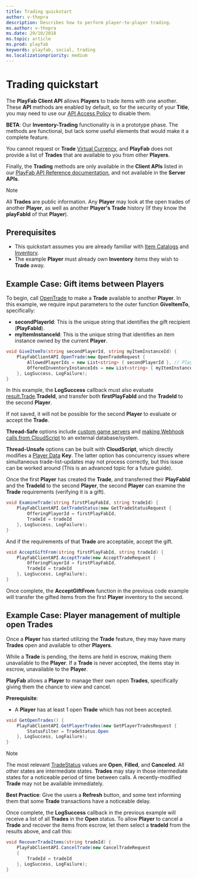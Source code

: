 ```yaml
---
title: Trading quickstart
author: v-thopra
description: Describes how to perform player-to-player trading.
ms.author: v-thopra
ms.date: 29/10/2018
ms.topic: article
ms.prod: playfab
keywords: playfab, social, trading
ms.localizationpriority: medium
---
```


# Trading quickstart

The **PlayFab Client API** allows **Players** to trade items with one another. These **API** methods are enabled by default, so for the security of your **Title**, you may need to use our [API Access Policy](../../config/gamemanager/api-access-policy.md) to disable them.

**BETA**: Our **Inventory-Trading** functionality is in a prototype phase. The methods are functional, but lack some useful elements that would make it a complete feature.

You cannot request or **Trade** [Virtual Currency](../../commerce/economy/currencies.md), and **PlayFab** does not provide a list of **Trades** that are available to you from other **Players**.

Finally, the **Trading** methods are only available in the **Client APIs** listed in our [PlayFab API Reference documentation](../../../api-references/index.md), and not available in the **Server APIs**.

> [!NOTE]
> All **Trades** are public information. Any **Player** may look at the open trades of another **Player**, as well as another **Player's Trade** history (If they know the **playFabId** of that **Player**).

## Prerequisites

- This quickstart assumes you are already familiar with [Item Catalogs](../../commerce/items/catalogs.md) and [Inventory](../../data/playerdata/player-inventory.md).
- The example **Player** must already own **Inventory** items they wish to **Trade** away.

## Example Case: Gift items between Players

To begin, call [OpenTrade](xref:titleid.playfabapi.com.client.trading.opentrade) to make a **Trade** available to another **Player**. In this example, we require input parameters to the outer function **GiveItemTo**, specifically:
- **secondPlayerId**: This is the unique string that identifies the gift recipient (**PlayFabId**).
- **myItemInstanceId**: This is the unique string that identifies an item instance owned by the current **Player**.

```csharp
void GiveItemTo(string secondPlayerId, string myItemInstanceId) {
    PlayFabClientAPI.OpenTrade(new OpenTradeRequest {
        AllowedPlayerIds = new List<string> { secondPlayerId }, // PlayFab ID for the friend who will recieve your gift
        OfferedInventoryInstanceIds = new List<string> { myItemInstanceId } // The item instanceId fetched from GetUserInventory()
    }, LogSuccess, LogFailure);
}
```

In this example, the **LogSuccess** callback must also evaluate [result.Trade](https://api.playfab.com/documentation/Client/datatype/PlayFab.Client.Models/PlayFab.Client.Models.OpenTradeResponse).**TradeId**, and transfer both **firstPlayFabId** and the **TradeId** to the second **Player**.

If not saved, it will not be possible for the second **Player** to evaluate or accept the **Trade**.

**Thread-Safe** options include [custom game servers](../../multiplayer/compute/custom-game-servers.md) and [making Webhook calls from CloudScript](../../automation/cloudscript/making-webhook-calls-from-cloudscript.md) to an external database/system.

**Thread-Unsafe** options can be built with **CloudScript**, which directly modifies a [Player Data](../../data/playerdata/quickstart.md) **Key**. The latter option has concurrency issues where simultaneous trade-list-updates may not process correctly, but this issue can be worked around (This is an advanced topic for a future guide).

Once the first **Player** has created the **Trade**, and transferred their **PlayFabId** and the **TradeId** to the second **Player**, the second **Player** can examine the **Trade** requirements (verifying it is a gift).

```csharp
void ExamineTrade(string firstPlayFabId, string tradeId) {
    PlayFabClientAPI.GetTradeStatus(new GetTradeStatusRequest {
        OfferingPlayerId = firstPlayFabId,
        TradeId = tradeId
    }, LogSuccess, LogFailure);
}
```

And if the requirements of that **Trade** are acceptable, accept the gift.

```csharp
void AcceptGiftFrom(string firstPlayFabId, string tradeId) {
    PlayFabClientAPI.AcceptTrade(new AcceptTradeRequest {
        OfferingPlayerId = firstPlayFabId,
        TradeId = tradeId
    }, LogSuccess, LogFailure);
}
```

Once complete, the **AcceptGiftFrom** function in the previous code example will transfer the gifted items from the first **Player** inventory to the second.

## Example Case: Player management of multiple open Trades

Once a **Player** has started utilizing the **Trade** feature, they may have many **Trades** open and available to other **Players**.

While a **Trade** is pending, the items are held in escrow, making them unavailable to the **Player**. If a **Trade** is never accepted, the items stay in escrow, unavailable to the **Player**.

**PlayFab** allows a **Player** to manage their own open **Trades**, specifically giving them the chance to view and cancel.

**Prerequisite**:

- A **Player** has at least 1 open **Trade** which has not been accepted.

```csharp
void GetOpenTrades() {
    PlayFabClientAPI.GetPlayerTrades(new GetPlayerTradesRequest {
        StatusFilter = TradeStatus.Open
    }, LogSuccess, LogFailure);
}
```

> [!NOTE]
> The most relevant [TradeStatus](xref:titleid.playfabapi.com.client.trading.getplayertrades#tradestatus) values are **Open**, **Filled**, and **Canceled**. All other states are intermediate states. **Trades** may stay in those intermediate states for a noticeable period of time between calls. A recently-modified **Trade** may not be available immediately.

**Best Practice**: Give the users a **Refresh** button, and some text informing them that some **Trade** transactions have a noticeable delay.

Once complete, the **LogSuccess** callback in the previous example will receive a list of all **Trades** in the **Open** status. To allow **Player** to cancel a **Trade** and recover the items from escrow, let them select a **tradeId** from the results above, and call this:

```csharp
void RecoverTradeItems(string tradeId) {
    PlayFabClientAPI.CancelTrade(new CancelTradeRequest
    {
        TradeId = tradeId
    }, LogSuccess, LogFailure);
}
```
